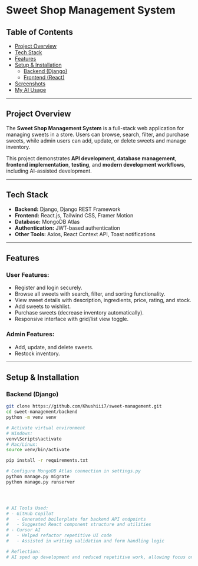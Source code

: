 # Sweet Shop Management System

## Table of Contents
- [Project Overview](#project-overview)  
- [Tech Stack](#tech-stack)  
- [Features](#features)  
- [Setup & Installation](#setup--installation)  
  - [Backend (Django)](#backend-django)  
  - [Frontend (React)](#frontend-react)  
- [Screenshots](#screenshots)  
- [My AI Usage](#my-ai-usage)  
---

## Project Overview
The **Sweet Shop Management System** is a full-stack web application for managing sweets in a store. Users can browse, search, filter, and purchase sweets, while admin users can add, update, or delete sweets and manage inventory.  

This project demonstrates **API development**, **database management**, **frontend implementation**, **testing**, and **modern development workflows**, including AI-assisted development.

---

## Tech Stack
- **Backend:** Django, Django REST Framework  
- **Frontend:** React.js, Tailwind CSS, Framer Motion  
- **Database:** MongoDB Atlas  
- **Authentication:** JWT-based authentication  
- **Other Tools:** Axios, React Context API, Toast notifications  

---

## Features

### User Features:
- Register and login securely.
- Browse all sweets with search, filter, and sorting functionality.
- View sweet details with description, ingredients, price, rating, and stock.
- Add sweets to wishlist.
- Purchase sweets (decrease inventory automatically).
- Responsive interface with grid/list view toggle.

### Admin Features:
- Add, update, and delete sweets.
- Restock inventory.

---

## Setup & Installation

### Backend (Django)
```bash
git clone https://github.com/Khushiii7/sweet-management.git
cd sweet-management/backend
python -m venv venv

# Activate virtual environment
# Windows:
venv\Scripts\activate
# Mac/Linux:
source venv/bin/activate

pip install -r requirements.txt

# Configure MongoDB Atlas connection in settings.py
python manage.py migrate
python manage.py runserver




# AI Tools Used:
# - GitHub Copilot
#   - Generated boilerplate for backend API endpoints
#   - Suggested React component structure and utilities
# - Cursor AI
#   - Helped refactor repetitive UI code
#   - Assisted in writing validation and form handling logic

# Reflection:
# AI sped up development and reduced repetitive work, allowing focus on integration, testing, and UI/UX improvements.


